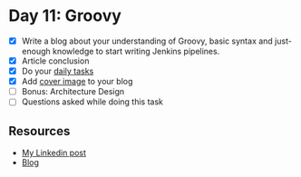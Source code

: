 # Day 11: Groovy

- [x] Write a blog about your understanding of Groovy, basic syntax and just-enough knowledge to start writing Jenkins pipelines.
- [x] Article conclusion
- [x] Do your [daily tasks](https://github.com/agcdtmr/100DaysOfCloudDevOps/blob/main/README.md#do-the-work-work-work-work)
- [x] Add [cover image](https://coverview.vercel.app/editor) to your blog
- [ ] Bonus: Architecture Design
- [ ] Questions asked while doing this task

## Resources

- [My Linkedin post](https://www.linkedin.com/posts/anjgcd_100daysofclouddevops-100daysofcode-90daysofdevops-activity-7312842913133088768-udoa?utm_source=share&utm_medium=member_desktop&rcm=ACoAAC1_l4gBJCuGeMC6gbVwF7iYbXvPuV-KSi8)
- [Blog](https://anj.hashnode.dev/100daysofclouddevops-challenge-day-11-groovy-for-jenkins)
